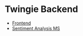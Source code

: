 # __Twingie Backend__
 - [Frontend](https://github.com/stoksc/twingie-react)
 - [Sentiment Analysis MS](https://github.com/stoksc/twingiems)
